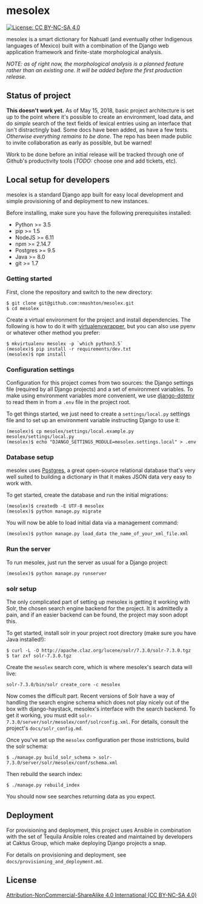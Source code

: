 # mesolex

[![License: CC BY-NC-SA 4.0](https://img.shields.io/badge/License-CC%20BY--NC--SA%204.0-lightgrey.svg)](https://creativecommons.org/licenses/by-nc-sa/4.0/)

mesolex is a smart dictionary for Nahuatl (and eventually other Indigenous
languages of Mexico) built with a combination of the Django web application
framework and finite-state morphological analysis.

*NOTE: as of right now, the morphological analysis is a planned feature
rather than an existing one. It will be added before the first production
release.*

## Status of project

**This doesn't work yet.** As of May 15, 2018, basic project architecture
is set up to the point where it's possible to create an environment, load data,
and do *simple* search of the text fields of lexical entries using an
interface that isn't distractingly bad. Some docs have been added,
as have a few tests. *Otherwise everything remains to be done.*
The repo has been made public to invite collaboration as early as
possible, but be warned!

Work to be done before an initial release will be tracked through one
of Github's productivity tools (*TODO:* choose one and add tickets, etc).

## Local setup for developers

mesolex is a standard Django app built for easy local development and
simple provisioning of and deployment to new instances.

Before installing, make sure you have the following prerequisites installed:

- Python >= 3.5
- pip >= 1.5
- NodeJS >= 6.11
- npm >= 2.14.7
- Postgres >= 9.5
- Java >= 8.0
- git >= 1.7

### Getting started

First, clone the repository and switch to the new directory:

```
$ git clone git@github.com:nmashton/mesolex.git
$ cd mesolex
```

Create a virtual environment for the project and install dependencies. The
following is how to do it with [virtualenvwrapper](https://virtualenvwrapper.readthedocs.io/en/latest/),
but you can also use pyenv or whatever other method you prefer:

```
$ mkvirtualenv mesolex -p `which python3.5`
(mesolex)$ pip install -r requirements/dev.txt
(mesolex)$ npm install
```

### Configuration settings

Configuration for this project comes from two sources: the Django settings
file (required by all Django projects) and a set of environment variables.
To make using environment variables more convenient, we use [django-dotenv](https://github.com/jpadilla/django-dotenv)
to read them in from a `.env` file in the project root.

To get things started, we just need to create a `settings/local.py` settings
file and to set up an environment variable instructing Django to use it:

```
(mesolex)$ cp mesolex/settings/local.example.py mesolex/settings/local.py
(mesolex)$ echo "DJANGO_SETTINGS_MODULE=mesolex.settings.local" > .env
```

### Database setup

mesolex uses [Postgres](https://www.postgresql.org/), a great open-source
relational database that's very well suited to building a dictionary in
that it makes JSON data very easy to work with.

To get started, create the database and run the initial migrations:

```
(mesolex)$ createdb -E UTF-8 mesolex
(mesolex)$ python manage.py migrate
```

You will now be able to load initial data via a management command:

```
(mesolex)$ python manage.py load_data the_name_of_your_xml_file.xml
```

### Run the server

To run mesolex, just run the server as usual for a Django project:

```
(mesolex)$ python manage.py runserver
```

### solr setup

The only complicated part of setting up mesolex is getting it working
with Solr, the chosen search engine backend for the project. It is
admittedly a pain, and if an easier backend can be found, the project
may soon adopt this.

To get started, install solr in your project root directory
(make sure you have Java installed!):

```
$ curl -L -O http://apache.claz.org/lucene/solr/7.3.0/solr-7.3.0.tgz
$ tar zxf solr-7.3.0.tgz
```

Create the `mesolex` search core, which is where mesolex's search
data will live:

```
solr-7.3.0/bin/solr create_core -c mesolex
```

Now comes the difficult part. Recent versions of Solr have a way of
handling the search engine schema which does not play nicely out of
the box with django-haystack, mesolex's interface with the search backend.
To get it working, you must edit `solr-7.3.0/server/solr/mesolex/conf/solrconfig.xml`.
For details, consult the project's `docs/solr_config.md`.

Once you've set up the `mesolex` configuration per those instrictions, build
the solr schema:

```
$ ./manage.py build_solr_schema > solr-7.3.0/server/solr/mesolex/conf/schema.xml
```

Then rebuild the search index:

```
$ ./manage.py rebuild_index
```

You should now see searches returning data as you expect.

## Deployment

For provisioning and deployment, this project uses Ansible in combination
with the set of Tequila Ansible roles created and maintained by developers
at Caktus Group, which make deploying Django projects a snap.

For details on provisioning and deployment, see `docs/provisioning_and_deployment.md`.

## License

[Attribution-NonCommercial-ShareAlike 4.0 International (CC BY-NC-SA 4.0)](https://creativecommons.org/licenses/by-nc-sa/4.0/)
